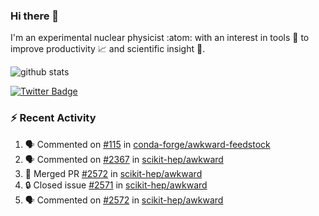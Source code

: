 ### Hi there 👋 

I'm an experimental nuclear physicist :atom: with an interest in tools :wrench: to improve productivity :chart_with_upwards_trend: and scientific insight :telescope:.

![github stats](https://github-readme-stats.vercel.app/api?username=agoose77&show_icons=true&hide_rank=true&hide_title=true&bg_color=30,e76445,904e95&text_color=efe3ec&icon_color=efe3ec)
<!--
**agoose77/agoose77** is a ✨ _special_ ✨ repository because its `README.md` (this file) appears on your GitHub profile.

Here are some ideas to get you started:

- 🔭 I’m currently working on ...
- 🌱 I’m currently learning ...
- 👯 I’m looking to collaborate on ...
- 🤔 I’m looking for help with ...
- 💬 Ask me about ...
- 📫 How to reach me: ...
- 😄 Pronouns: ...
- ⚡ Fun fact: ...
-->

[![Twitter Badge](https://img.shields.io/twitter/follow/agoose77?style=flat-square&logo=Twitter&logoColor=white&color=cornflowerblue)](https://twitter.com/agoose77)

### :zap: Recent Activity

<!--START_SECTION:activity-->
1. 🗣 Commented on [#115](https://github.com/conda-forge/awkward-feedstock/issues/115) in [conda-forge/awkward-feedstock](https://github.com/conda-forge/awkward-feedstock)
2. 🗣 Commented on [#2367](https://github.com/scikit-hep/awkward/issues/2367) in [scikit-hep/awkward](https://github.com/scikit-hep/awkward)
3. 🎉 Merged PR [#2572](https://github.com/scikit-hep/awkward/pull/2572) in [scikit-hep/awkward](https://github.com/scikit-hep/awkward)
4. 🔒 Closed issue [#2571](https://github.com/scikit-hep/awkward/issues/2571) in [scikit-hep/awkward](https://github.com/scikit-hep/awkward)
5. 🗣 Commented on [#2572](https://github.com/scikit-hep/awkward/issues/2572) in [scikit-hep/awkward](https://github.com/scikit-hep/awkward)
<!--END_SECTION:activity-->
